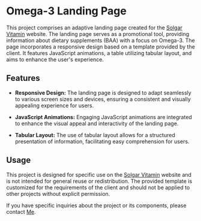 # Omega-3 Landing Page

This project comprises an adaptive landing page created for the [Solgar Vitamin](https://solgarvitamin.ru/pga/omega3/) website. The landing page serves as a promotional tool, providing information about dietary supplements (BAA) with a focus on Omega-3. The page incorporates a responsive design based on a template provided by the client. It features JavaScript animations, a table utilizing tabular layout, and aims to enhance the user's experience.

## Features

- **Responsive Design:** The landing page is designed to adapt seamlessly to various screen sizes and devices, ensuring a consistent and visually appealing experience for users.

- **JavaScript Animations:** Engaging JavaScript animations are integrated to enhance the visual appeal and interactivity of the landing page.

- **Tabular Layout:** The use of tabular layout allows for a structured presentation of information, facilitating easy comprehension for users.

## Usage

This project is designed for specific use on the [Solgar Vitamin](https://solgarvitamin.ru/pga/omega3/) website and is not intended for general reuse or redistribution. The provided template is customized for the requirements of the client and should not be applied to other projects without explicit permission.

If you have specific inquiries about the project or its components, please contact [Me](https://github.com/B3RTY52).




